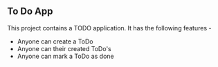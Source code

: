 ## To Do App
This project contains a TODO application.
It has the following features -

- Anyone can create a ToDo
- Anyone can their created ToDo's
- Anyone can mark a ToDo as done